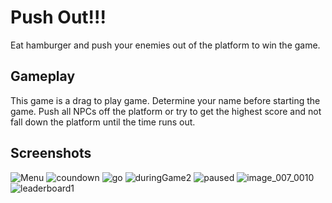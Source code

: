 # Push Out!!!

Eat hamburger and push your enemies out of the platform to win the game.

## Gameplay

This game is a drag to play game. Determine your name before starting the game. Push all NPCs off the platform or try to get the highest score and not fall down the platform until the time runs out.

## Screenshots

![Menu](https://github.com/mberkayersoy/PushOut/assets/76611569/15809ccf-9fe7-4c76-9626-f800296f1d72)
![coundown](https://github.com/mberkayersoy/PushOut/assets/76611569/a0cf7116-7f4b-4e8d-828f-bced34f1700b)
![go](https://github.com/mberkayersoy/PushOut/assets/76611569/2baed760-0e13-439b-b2dc-e7f8aac5797c)
![duringGame2](https://github.com/mberkayersoy/PushOut/assets/76611569/a5f0cd3e-4eed-460b-9984-1eb0c218bdf4)
![paused](https://github.com/mberkayersoy/PushOut/assets/76611569/d27d4ca1-16c9-45e0-b5a0-3ffc69bca199)
![image_007_0010](https://github.com/mberkayersoy/PushOut/assets/76611569/a6a7977c-932f-4609-873b-b25ca49f296c)
![leaderboard1](https://github.com/mberkayersoy/PushOut/assets/76611569/6193f9f5-7611-4097-a10e-dac98e8ab661)




